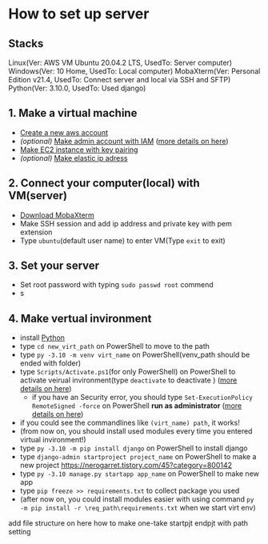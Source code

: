 # How to set up server

## Stacks

Linux(Ver: AWS VM Ubuntu 20.04.2 LTS, UsedTo: Server computer)
Windows(Ver: 10 Home, UsedTo: Local computer)
MobaXterm(Ver: Personal Edition v21.4, UsedTo: Connect server and local via SSH and SFTP)
Python(Ver: 3.10.0, UsedTo: Used django)

## 1. Make a virtual machine

* [Create a new aws account](https://aws.amazon.com/ko/free/)
* *(optional)* [Make admin account with IAM](https://console.aws.amazon.com/iam/home) ([more details on here](https://extsdd.tistory.com/76?category=853192))
* [Make EC2 instance with key pairing](https://ap-northeast-2.console.aws.amazon.com/ec2/v2/home?region=ap-northeast-2#LaunchInstanceWizard:)
* *(optional)* [Make elastic ip adress](https://ap-northeast-2.console.aws.amazon.com/ec2/v2/home?region=ap-northeast-2#Addresses:)

## 2. Connect your computer(local) with VM(server)

* [Download MobaXterm](https://mobaxterm.mobatek.net/download.html)
* Make SSH session and add ip address and private key with pem extension
* Type `ubuntu`(default user name) to enter VM(Type `exit` to exit)

## 3. Set your server

* Set root password with typing `sudo passwd root` commend
* s

## 4. Make vertual invironment

* install [Python](https://www.python.org/downloads/)
* type `cd new_virt_path` on PowerShell to move to the path
* type `py -3.10 -m venv virt_name` on PowerShell(venv_path should be ended with folder)
* type `Scripts/Activate.ps1`(for only PowerShell) on PowerShell to activate veirual invironment(type `deactivate` to deactivate
) ([more details on here](https://docs.python.org/ko/3.7/library/venv.html))
  * if you have an Security error, you should type `Set-ExecutionPolicy RemoteSigned -force` on PowerShell **run as administrator** ([more details on here](https://dreamlog.tistory.com/603))
* if you could see the commandlines like `(virt_name) path`, it works!
* (from now on, you should install used modules every time you entered virtual invironment!)
* type `py -3.10 -m pip install django` on PowerShell to install django
* type `django-admin startproject project_name` on PowerShell to make a new project
<https://nerogarret.tistory.com/45?category=800142>
* type `py -3.10 manage.py startapp app_name` on PowerShell to make new app
* type `pip freeze >> requirements.txt` to collect package you used
* (after now on, you could install modules easier with using command `py -m pip install -r \req_path\requirements.txt` when we start virt env)

add file structure on here
how to make one-take startpjt endpjt with path setting
